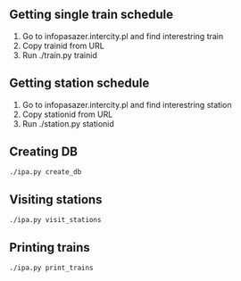 ## Getting single train schedule

1. Go to infopasazer.intercity.pl and find interestring train
2. Copy trainid from URL
3. Run ./train.py trainid

## Getting station schedule

1. Go to infopasazer.intercity.pl and find interestring station
2. Copy stationid from URL
3. Run ./station.py stationid

## Creating DB

    ./ipa.py create_db

## Visiting stations 

    ./ipa.py visit_stations

## Printing trains

    ./ipa.py print_trains
